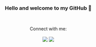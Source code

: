 ### <p align="center"> Hello and welcome to my GitHub 👋 </p>
<br/>

<p align="center"> Connect with me: 
  <br/>
  <br/>
  <a href = "https://www.linkedin.com/in/joakim-barkfj%C3%A4rd-5b1a24224"><img src="https://img.icons8.com/fluency/48/000000/linkedin.png"/></a>
  <a href = "mailto: jockebark@msn.com"><img src="https://img.icons8.com/color/48/000000/apple-mail.png"/></a>

